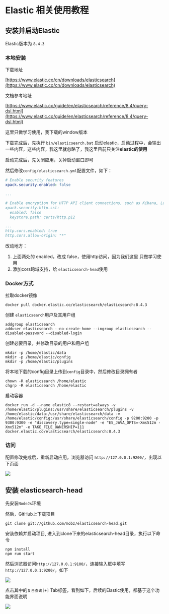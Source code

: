 # Elastic 相关使用教程

## 安装并启动Elastic

Elastic版本为 `8.4.3`

### 本地安装

下载地址

[https://www.elastic.co/cn/downloads/elasticsearch](https://www.elastic.co/cn/downloads/elasticsearch)

文档参考地址

[https://www.elastic.co/guide/en/elasticsearch/reference/8.4/query-dsl.html](https://www.elastic.co/guide/en/elasticsearch/reference/8.4/query-dsl.html)

这里只做学习使用，我下载的window版本

下载完成后，先执行 `bin/elasticsearch.bat` 启动elastic，启动过程中，会输出一些内容，这些内容，我这里就忽略了，我这里目前只关注**elastic的使用**

启动完成后，先关闭应用，关掉启动窗口即可

然后修改`config/elasticsearch.yml`配置文件，如下：

```yml
# Enable security features
xpack.security.enabled: false

...

# Enable encryption for HTTP API client connections, such as Kibana, Logstash, and Agents
xpack.security.http.ssl:
  enabled: false
  keystore.path: certs/http.p12

...
http.cors.enabled: true
http.cors.allow-origin: "*"
```

改动地方：
1. 上面两处的 enabled，改成 false，使用http访问，因为我们这里 只做学习使用
2. 添加cors跨域支持，给 `elasticsearch-head`使用

### Docker方式

拉取docker镜像

```shell
docker pull docker.elastic.co/elasticsearch/elasticsearch:8.4.3
```

创建 `elasticsearch`用户及其用户组

```shell
addgroup elasticsearch
adduser elasticsearch --no-create-home --ingroup elasticsearch --disabled-password --disabled-login
```

创建必要目录，并修改目录的用户和用户组

```shell
mkdir -p /home/elastic/data
mkdir -p /home/elastic/config
mkdir -p /home/elastic/plugins
```

将本地下载的config目录上传到`config`目录中，然后修改目录拥有者

```shell
chown -R elasticsearch /home/elastic
chgrp -R elasticsearch /home/elastic
```

启动容器

```shell
docker run -d --name elastic8 --restart=always -v /home/elastic/plugins:/usr/share/elasticsearch/plugins -v /home/elastic/data:/usr/share/elasticsearch/data -v /home/elastic/config:/usr/share/elasticsearch/config -p 9200:9200 -p 9300:9300 -e "discovery.type=single-node" -e "ES_JAVA_OPTS=-Xms512m -Xmx512m" -e TAKE_FILE_OWNERSHIP=111 docker.elastic.co/elasticsearch/elasticsearch:8.4.3
```

### 访问

配置修改完成后，重新启动应用，浏览器访问 `http://127.0.0.1:9200/`，出现以下页面

![](/assets/img/tutorial/elastic/1-1.jpg)

## 安装 elasticsearch-head

先安装`NodeJs`环境

然后，GitHub上下载项目

```shell
git clone git://github.com/mobz/elasticsearch-head.git
```

安装依赖并启动项目, 进入到clone下来的elasticsearch-head目录，执行以下命令

```shell
npm install
npm run start
````

然后浏览器访问`http://127.0.0.1:9100/`，连接输入框中填写`http://127.0.0.1:9200/`，如下

![](/assets/img/tutorial/elastic/1-2.jpg)

点击其中的`复合查询[+]` Tab标签，看到如下，后续的Elastic使用，都基于这个功能界面说明

![](/assets/img/tutorial/elastic/1-3.jpg)